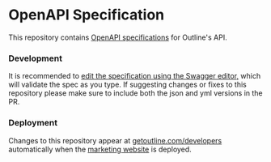 # OpenAPI Specification

This repository contains [OpenAPI specifications](https://swagger.io/specification/) for Outline's API.

### Development

It is recommended to [edit the specification using the Swagger editor,](http://editor.swagger.io/?url=https://raw.githubusercontent.com/outline/openapi/develop/spec3.yml) which will validate the spec as you type. If suggesting changes or fixes to this repository please make sure to include both the json and yml versions in the PR. 


### Deployment

Changes to this repository appear at [getoutline.com/developers](https://getoutline.com/developers) automatically when the [marketing website](https://github.com/outline/website) is deployed.
